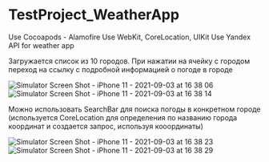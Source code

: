 # TestProject_WeatherApp

Use Cocoapods - Alamofire
Use WebKit, CoreLocation, UIKit
Use Yandex API for weather app

Загружается список из 10 городов. При нажатии на ячейку с городом переход на ссылку с подробной информацией о погоде в городе

![Simulator Screen Shot - iPhone 11 - 2021-09-03 at 16 38 06](https://user-images.githubusercontent.com/40906632/132014595-033ecf0c-ef1a-436c-974e-6bb081e5d269.png)
![Simulator Screen Shot - iPhone 11 - 2021-09-03 at 16 38 14](https://user-images.githubusercontent.com/40906632/132014601-97ff0268-871b-48eb-9bdd-93205cee3585.png)

Можно использовать SearchBar для поиска погоды в конкретном городе (используется CoreLocation для определения по названию города координат и создается запрос, используя кооординаты)

![Simulator Screen Shot - iPhone 11 - 2021-09-03 at 16 38 23](https://user-images.githubusercontent.com/40906632/132014954-8c849514-1ff8-4566-ac6b-c6b6a4588a41.png)
![Simulator Screen Shot - iPhone 11 - 2021-09-03 at 16 38 29](https://user-images.githubusercontent.com/40906632/132014959-4cbe58dc-7f95-41f2-97f4-4d3a5c383d79.png)
